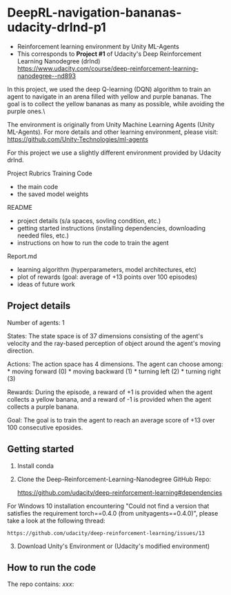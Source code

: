 # DeepRL-navigation-bananas-udacity-drlnd-p1

- Reinforcement learning environment by Unity ML-Agents
- This corresponds to __Project #1__ of Udacity's Deep Reinforcement Learning Nanodegree (drlnd)\
  https://www.udacity.com/course/deep-reinforcement-learning-nanodegree--nd893
  
In this project, we used the deep Q-learning (DQN) algorithm to train an agent to navigate in an arena filled with yellow and purple bananas.
The goal is to collect the yellow bananas as many as possible, while avoiding the purple ones.\

The environment is originally from Unity Machine Learning Agents (Unity ML-Agents). For more details and other learning environment, please visit:\
https://github.com/Unity-Technologies/ml-agents

For this project we use a slightly different environment provided by Udacity drlnd.

Project Rubrics
Training Code
  - the main code
  - the saved model weights

README
  - project details (s/a spaces, sovling condition, etc.)
  - getting started instructions (installing dependencies, downloading needed files, etc.)
  - instructions on how to run the code to train the agent

Report.md
  - learning algorithm (hyperparameters, model architectures, etc)
  - plot of rewards (goal: average of +13 points over 100 episodes)
  - ideas of future work

## Project details

Number of agents: 1

States: The state space is of 37 dimensions consisting of the agent's velocity
and the ray-based perception of object around the agent's moving direction.

Actions: The action space has 4 dimensions. The agent can choose among:
    * moving forward (0)
    * moving backward (1)
    * turning left (2)
    * turning right (3)
  
Rewards: During the episode, a reward of +1 is provided when the agent collects a yellow
banana, and a reward of -1 is provided when the agent collects a purple banana.

Goal: The goal is to train the agent to reach an average score of +13 over 100 consecutive eposides.



## Getting started

1. Install conda

2. Clone the Deep-Reinforcement-Learning-Nanodegree GitHub Repo:

    https://github.com/udacity/deep-reinforcement-learning#dependencies
  
  For Windows 10 installation encountering "Could not find a version that satisfies the requirement torch==0.4.0 (from unityagents==0.4.0)", please take a look at the following thread:
  
    https://github.com/udacity/deep-reinforcement-learning/issues/13
  
3. Download Unity's Environment or (Udacity's modified environment)
  


## How to run the code
The repo contains:
_xxx_: 
